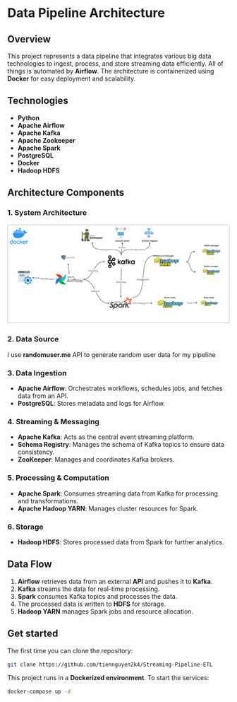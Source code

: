 # Data Pipeline Architecture

## Overview
This project represents a data pipeline that integrates various big data technologies to ingest, process, and store streaming data efficiently. All of things is automated by **Airflow**. The architecture is containerized using **Docker** for easy deployment and scalability.

## Technologies
- **Python**
- **Apache Airflow**
- **Apache Kafka**
- **Apache Zookeeper**
- **Apache Spark**
- **PostgreSQL**
- **Docker**
- **Hadoop HDFS**

## Architecture Components
### 1. System Architecture
![Data Pipeline](system_architecture.png)
### 2. **Data Source**
I use **randomuser.me** API to generate random user data for my pipeline
### 3. **Data Ingestion**
- **Apache Airflow**: Orchestrates workflows, schedules jobs, and fetches data from an API.
- **PostgreSQL**: Stores metadata and logs for Airflow.

### 4. **Streaming & Messaging**
- **Apache Kafka**: Acts as the central event streaming platform.
- **Schema Registry**: Manages the schema of Kafka topics to ensure data consistency.
- **ZooKeeper**: Manages and coordinates Kafka brokers.

### 5. **Processing & Computation**
- **Apache Spark**: Consumes streaming data from Kafka for processing and transformations.
- **Apache Hadoop YARN**: Manages cluster resources for Spark.

### 6. **Storage**
- **Hadoop HDFS**: Stores processed data from Spark for further analytics.

## Data Flow
1. **Airflow** retrieves data from an external **API** and pushes it to **Kafka**.
2. **Kafka** streams the data for real-time processing.
3. **Spark** consumes Kafka topics and processes the data.
4. The processed data is written to **HDFS** for storage.
5. **Hadoop YARN** manages Spark jobs and resource allocation.

## Get started
The first time you can clone the repository:
```sh 
git clone https://github.com/tiennguyen2k4/Streaming-Pipeline-ETL
```
This project runs in a **Dockerized environment**. To start the services:
```sh
docker-compose up -d
```

